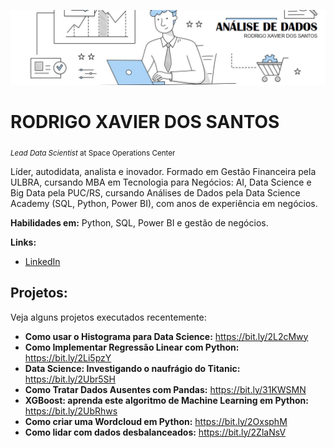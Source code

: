 <p align="center">
  <img src="banner2_1.png" >
</p>

# RODRIGO XAVIER DOS SANTOS
<sub>*Lead Data Scientist* at Space Operations Center</sub>

Líder, autodidata, analista e inovador. Formado em Gestão Financeira pela ULBRA, cursando MBA em Tecnologia para Negócios: AI, Data Science e Big Data pela PUC/RS, cursando Análises de Dados pela Data Science Academy (SQL, Python, Power BI), com anos de experiência em negócios.

**Habilidades em:** Python, SQL, Power BI e gestão de negócios.

**Links:**
* [LinkedIn]([https://www.linkedin.com/in/carlosfab](https://www.linkedin.com/in/rodrigo-xavier-dos-santos-75174110a/))



## Projetos:
Veja alguns projetos executados recentemente:

* **Como usar o Histograma para Data Science:** https://bit.ly/2L2cMwy
* **Como Implementar Regressão Linear com Python:** https://bit.ly/2Li5pzY
* **Data Science: Investigando o naufrágio do Titanic:** https://bit.ly/2Ubr5SH
* **Como Tratar Dados Ausentes com Pandas:** https://bit.ly/31KWSMN
* **XGBoost: aprenda este algoritmo de Machine Learning em Python:** https://bit.ly/2UbRhws
* **Como criar uma Wordcloud em Python:** https://bit.ly/2OxsphM
* **Como lidar com dados desbalanceados:** https://bit.ly/2ZlaNsV
